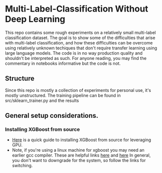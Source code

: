 # Multi-Label-Classification Without Deep Learning

This repo contains some rough experiments on a relatively small multi-label classification dataset. The goal is to show some of the difficulties that arise
with multi-label classification, and how these difficulties can be overcome using relatively unknown techiques that don't require transfer learning using
large language models. The code is in no way production quality and shouldn't be interpreted as such. For anyone reading, you may find the commentary in notebooks
informative but the code is not.

## Structure
Since this repo is mostly a collection of experiments for personal use, it's mostly unstructured. The training pipeline can be found in src/sklearn_trainer.py
and the results

## General setup considerations.

### Installing XGBoost from source

* [Here](https://xgboost.readthedocs.io/en/stable/build.html) is a quick guide to installing XGBoost from source for leveraging GPU.
* Note, if you're using a linux machine for xgboost you may need an earlier gcc compiler. These are helpful links [here](https://askubuntu.com/questions/1039856/downgrade-gnu-compilers-ubuntu-18-04) and [here](https://linuxconfig.org/how-to-switch-between-multiple-gcc-and-g-compiler-versions-on-ubuntu-20-04-lts-focal-fossa) In general, you don't want to downgrade for the system,
so follow the links for switching.




